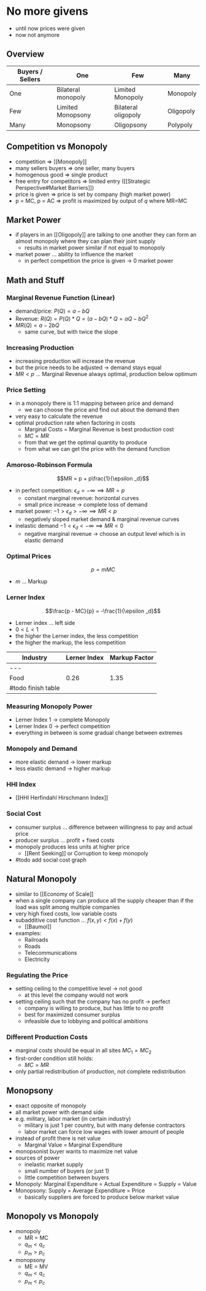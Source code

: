 # No more givens
- until now prices were given
- now not anymore
## Overview
| Buyers / Sellers | One                | Few                 | Many      |
| ---------------- | ------------------ | ------------------- | --------- |
| One              | Bilateral monopoly | Limited Monopoly    | Monopoly  |
| Few              | Limited Monopsony  | Bilateral oligopoly | Oligopoly |
| Many             | Monopsony          | Oligopsony          | Polypoly  |
## Competition vs Monopoly
- competition => [[Monopoly]]
- many sellers buyers => one seller, many buyers
- homogenous good => single product
- free entry for competitors => limited entry ([[Strategic Perspective#Market Barriers]])
- price is given => price is set by company (high market power)
- p = MC, p = AC => profit is maximized by output of $q$ where MR=MC
## Market Power
- if players in an [[Oligopoly]] are talking to one another they can form an almost monopoly where they can plan their joint supply
	- results in market power similar if not equal to monopoly
- market power ... ability to influence the market
	- in perfect competition the price is given -> 0 market power
## Math and Stuff
### Marginal Revenue Function (Linear)
- demand/price: $P(Q) = a - bQ$
- Revenue: $R(Q) = P(Q) * Q = (a - bQ) * Q = aQ - bQ^2$
- $MR(Q) = a - 2bQ$
	- same curve, but with twice the slope
### Increasing Production
- increasing production will increase the revenue
- but the price needs to be adjusted -> demand stays equal
- $MR < p$ ... Marginal Revenue always optimal, production below optimum
### Price Setting
- in a monopoly there is 1:1 mapping between price and demand
	- we can choose the price and find out about the demand then
- very easy to calculate the revenue
- optimal production rate when factoring in costs
	- Marginal Costs = Marginal Revenue is best production cost
	- $MC = MR$
	- from that we get the optimal quantity to produce
	- from what we can get the price with the demand function
### Amoroso-Robinson Formula
$$MR = p + p\frac{1}{\epsilon _d}$$
- in perfect competition: $\epsilon _d = -\infty \implies MR = p$
	- constant marginal revenue: horizontal curves
	- small price increase -> complete loss of demand
- market power: $-1 > \epsilon _d > -\infty \implies MR < p$
	- negatively sloped market demand & marginal revenue curves
- inelastic demand $-1 < \epsilon _d < -\infty \implies MR < 0$
	- negative marginal revenue -> choose an output level which is in elastic demand

### Optimal Prices
$$p = mMC$$
- $m$ ... Markup
### Lerner Index
$$\frac{p - MC}{p} = -\frac{1}{\epsilon _d}$$
- Lerner index ... left side
- $0 < L < 1$
- the higher the Lerner index, the less competition 
- the higher the markup, the less competition

| Industry           | Lerner Index | Markup Factor |
| ------------------ | ------------ | ------------- |
| ---                |              |               |
| Food               | 0.26         | 1.35          |
| #todo finish table |              |               |
### Measuring Monopoly Power
- Lerner Index 1 -> complete Monopoly
- Lerner Index 0 -> perfect competition
- everything in between is some gradual change between extremes
### Monopoly and Demand
- more elastic demand -> lower markup 
- less elastic demand -> higher markup
### HHI Index
- [[HHI Herfindahl Hirschmann Index]]
### Social Cost
- consumer surplus ... difference between willingness to pay and actual price
- producer surplus ... profit + fixed costs
- monopoly produces less units at higher price
	- [[Rent Seeking]] or Corruption to keep monopoly
- #todo add social cost graph
## Natural Monopoly
- similar to [[Economy of Scale]]
- when a single company can produce all the supply cheaper than if the load was split among multiple companies
- very high fixed costs, low variable costs
- subadditive cost function ... $f(x,y) < f(x) + f(y)$
	- [[Baumol]]
- examples: 
	- Railroads
	- Roads
	- Telecommunications
	- Electricity
### Regulating the Price
- setting ceiling to the competitive level -> not good
	- at this level the company would not work
- setting ceiling such that the company has no profit -> perfect
	- company is willing to produce, but has little to no profit
	- best for maximized consumer surplus
	- infeasible due to lobbying and political ambitions
### Different Production Costs
- marginal costs should be equal in all sites $MC_1 = MC_2$
- first-order condition still holds:
	- $MC = MR$
- only partial redistribution of production, not complete redistribution

## Monopsony
- exact opposite of monopoly
- all market power with demand side
- e.g. military, labor market (in certain industry)
	- military is just 1 per country, but with many defense contractors
	- labor market can force low wages with lower amount of people
- instead of profit there is net value
	- Marginal Value = Marginal Expenditure
- monopsonist buyer wants to maximize net value
- sources of power
	- inelastic market supply
	- small number of buyers (or just 1)
	- little competition between buyers
- Monopoly: Marginal Expenditure = Actual Expenditure = Supply = Value
- Monopsony: Supply = Average Expenditure = Price
	- basically suppliers are forced to produce below market value
## Monopoly vs Monopoly
- monopoly
	- MR = MC
	- $q_m < q_c$
	- $p_m > p_c$
- monopsony
	- ME = MV
	- $q_m < q_c$
	- $p_m < p_c$



